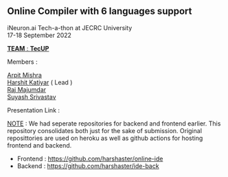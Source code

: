 ## Online Compiler with 6 languages support

iNeuron.ai Tech-a-thon at JECRC University \
17-18 September 2022

<ins>**TEAM** : **TecUP**</ins>

Members : 

[Arpit Mishra](https://www.linkedin.com/in/arpit-mishra-8488a8213)\
[Harshit Katiyar](https://harshitkatiyar.me) ( Lead )\
[Raj Majumdar](https://www.linkedin.com/in/raj-majumdar-100abc)\
[Suyash Srivastav](https://www.linkedin.com/in/suyash-srivastav-a4b269164/)

Presentation Link : 

<ins>NOTE</ins> : We had seperate repositories for backend and frontend earlier. This repository consolidates both just for the sake of submission. Original reposittories are used on heroku as well as github actions for hosting frontend and backend.
  * Frontend : https://github.com/harshaster/online-ide
  * Backend : https://github.com/harshaster/ide-back
